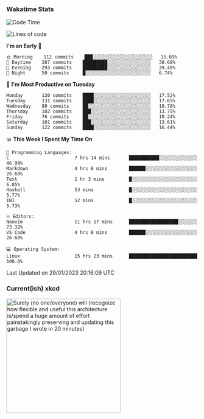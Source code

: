 ### Wakatime Stats
<!--START_SECTION:waka-->
![Code Time](http://img.shields.io/badge/Code%20Time-1%2C389%20hrs%2024%20mins-blue)

![Lines of code](https://img.shields.io/badge/From%20Hello%20World%20I%27ve%20Written-357%20Thousand%20lines%20of%20code-blue)

**I'm an Early 🐤** 

```text
🌞 Morning    112 commits    ███░░░░░░░░░░░░░░░░░░░░░░   15.09% 
🌆 Daytime    287 commits    █████████░░░░░░░░░░░░░░░░   38.68% 
🌃 Evening    293 commits    █████████░░░░░░░░░░░░░░░░   39.49% 
🌙 Night      50 commits     █░░░░░░░░░░░░░░░░░░░░░░░░   6.74%

```
📅 **I'm Most Productive on Tuesday** 

```text
Monday       130 commits    ████░░░░░░░░░░░░░░░░░░░░░   17.52% 
Tuesday      131 commits    ████░░░░░░░░░░░░░░░░░░░░░   17.65% 
Wednesday    80 commits     ██░░░░░░░░░░░░░░░░░░░░░░░   10.78% 
Thursday     102 commits    ███░░░░░░░░░░░░░░░░░░░░░░   13.75% 
Friday       76 commits     ██░░░░░░░░░░░░░░░░░░░░░░░   10.24% 
Saturday     101 commits    ███░░░░░░░░░░░░░░░░░░░░░░   13.61% 
Sunday       122 commits    ████░░░░░░░░░░░░░░░░░░░░░   16.44%

```


📊 **This Week I Spent My Time On** 

```text
💬 Programming Languages: 
C                        7 hrs 14 mins       ███████████░░░░░░░░░░░░░░   46.99% 
Markdown                 4 hrs 6 mins        ██████░░░░░░░░░░░░░░░░░░░   26.68% 
Text                     1 hr 3 mins         █░░░░░░░░░░░░░░░░░░░░░░░░   6.85% 
Haskell                  53 mins             █░░░░░░░░░░░░░░░░░░░░░░░░   5.77% 
INI                      52 mins             █░░░░░░░░░░░░░░░░░░░░░░░░   5.73%

🔥 Editors: 
Neovim                   11 hrs 17 mins      ██████████████████░░░░░░░   73.32% 
VS Code                  4 hrs 6 mins        ██████░░░░░░░░░░░░░░░░░░░   26.68%

💻 Operating System: 
Linux                    15 hrs 23 mins      █████████████████████████   100.0%

```


 Last Updated on 29/01/2023 20:16:09 UTC
<!--END_SECTION:waka-->

### Current(ish) xkcd
<a id="xkcd-a" title="Surely (no one/everyone) will (recognize how flexible and useful this architecture is/spend a huge amount of effort painstakingly preserving and updating this garbage I wrote in 20 minutes)" href="https://www.xkcd.com" target="_blank">
        <img align="center" id="xkcd-img" src="https://imgs.xkcd.com/comics/code_lifespan.png" alt="Surely (no one/everyone) will (recognize how flexible and useful this architecture is/spend a huge amount of effort painstakingly preserving and updating this garbage I wrote in 20 minutes)" height=300 />
</a>
